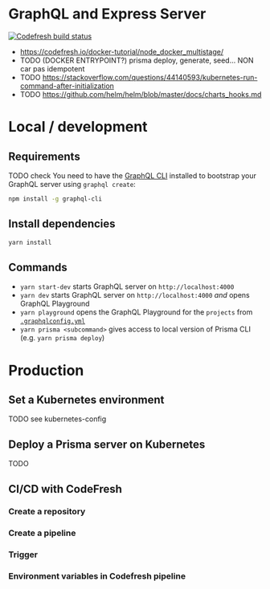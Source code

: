 # GraphQL and Express Server
[![Codefresh build status]( https://g.codefresh.io/api/badges/pipeline/plmercereau/platyplus%2Fgraphql-server%2Fgraphql-server?branch=master&key=eyJhbGciOiJIUzI1NiJ9.NWI5M2U0MGQwNTdiOGUwMDAxZmFkMjgx.OXdTB7Vte67YoKtDo9yes3tLkr8usTBnsY7t8HtTkyg&type=cf-1)]( https://g.codefresh.io/repositories/platyplus/graphql-server/builds?filter=trigger:build;branch:master;service:5b9573c4e885213f997ababe~graphql-server)

- https://codefresh.io/docker-tutorial/node_docker_multistage/
- TODO (DOCKER ENTRYPOINT?) prisma deploy, generate, seed... NON car pas idempotent
- TODO https://stackoverflow.com/questions/44140593/kubernetes-run-command-after-initialization
- TODO https://github.com/helm/helm/blob/master/docs/charts_hooks.md

# Local / development
## Requirements
TODO check
You need to have the [GraphQL CLI](https://github.com/graphql-cli/graphql-cli) installed to bootstrap your GraphQL server using `graphql create`:

```sh
npm install -g graphql-cli
```

## Install dependencies
```sh
yarn install
```

## Commands

* `yarn start-dev` starts GraphQL server on `http://localhost:4000`
* `yarn dev` starts GraphQL server on `http://localhost:4000` _and_ opens GraphQL Playground
* `yarn playground` opens the GraphQL Playground for the `projects` from [`.graphqlconfig.yml`](./.graphqlconfig.yml)
* `yarn prisma <subcommand>` gives access to local version of Prisma CLI (e.g. `yarn prisma deploy`)

# Production
## Set a Kubernetes environment
TODO see kubernetes-config
## Deploy a Prisma server on Kubernetes
TODO
## CI/CD with CodeFresh
### Create a repository
### Create a pipeline
### Trigger
### Environment variables in Codefresh pipeline

